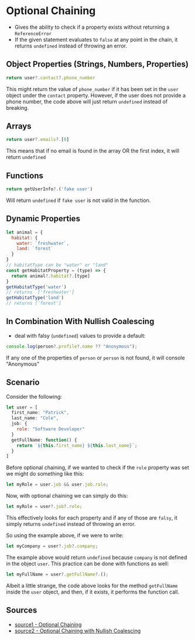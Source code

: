 # Optional Chaining

- Gives the ability to check if a property exists without returning a `ReferenceError`
- If the given statement evaluates to `false` at any point in the chain, it returns `undefined` instead of throwing an error.

## Object Properties (Strings, Numbers, Properties)

```js
return user?.contact?.phone_number
```

This might return the value of `phone_number` if it has been set in the `user` object under the `contact` property. However, if the user does not provide a phone number, the code above will just return `undefined` instead of breaking.

## Arrays

```js
return user?.emails?.[0]
```

This means that if no email is found in the array OR the first index, it will return `undefined`

## Functions

```js
return getUserInfo?.('fake user')
```

Will return `undefined` if `fake user` is not valid in the function.

## Dynamic Properties

```js
let animal = {
  habitat: {
    water: `freshwater`,
    land: `forest`
  }
}
// habitatType can be "water" or "land"
const getHabitatProperty = (type) => {
  return animal?.habitat?.[type]
}
getHabitatType('water')
// returns  ['freshwater']
getHabitatType('land')
// returns ['forest']
```

## In Combination With Nullish Coalescing 

- deal with falsy (`undefined`) values to provide a default:

```js
console.log(person?.profile?.name ?? "Anonymous");
```

If any one of the properties of `person` or `person` is not found, it will console "Anonymous"

## Scenario

Consider the following:

```js
let user = [
  first_name: "Patrick",
  last_name: "Cole",
  job: {
    role: "Software Developer"
  }
  getFullName: function() {
    return `${this.first_name} ${this.last_name}`;
  }
]
```

Before optional chaining, if we wanted to check if the `role` property was set we might do something like this:

```js
let myRole = user.job && user.job.role;
```

Now, with optional chaining we can simply do this:

```js
let myRole = user?.job?.role;
```

This effectively looks for each property and if any of those are `falsy`, it simply returns `undefined` instead of throwing an error.

So using the example above, if we were to write:

```js
let myCompany = user?.job?.company;
```

The example above would return `undefined` because `company` is not defined in the object `user`. This practice can be done with functions as well:

```js
let myFullName = user?.getFullName?.();
```

Albeit a little strange, the code above looks for the method `getFullName` inside the `user` object, and then, if it exists, it performs the function call.

## Sources

- [source1 - Optional Chaining](https://alligator.io/js/v8-optional-chaining-nullish-coalescing/#optional-chaining)
- [source2 - Optional Chaining with Nullish Coalescing](https://alligator.io/js/es2020/#optional-chaining-operator)